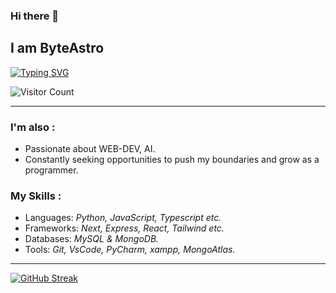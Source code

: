### Hi there 👋 
## I am ByteAstro
<!-- [![Typing SVG](https://readme-typing-svg.herokuapp.com?font=Fira+Code&pause=1000&random=false&width=535&lines=A+coding+enthusiast+with+a+passion+for;developing+convenient+apps+.;Let's+craft+the+program+together+As)](https://git.io/typing-svg) -->
[![Typing SVG](https://readme-typing-svg.herokuapp.com?font=Fira+Code&pause=1000&color=F79E54&random=false&width=565&lines=A+programming+enthusiats+%26+continuous+learner%2C;Eager+to+collaborate+and+grow+with;A+dev+like+you+%F0%9F%9A%80.+Let's+connect+and;Let's+craft+complex+softwares+and+systems+AS+-+)](https://git.io/typing-svg)


![Visitor Count](https://profile-counter.glitch.me/ByteAstro/count.svg)
<!-- ![](https://komarev.com/ghpvc/?username=byteastro&color=blueviolet&style=for-the-badge) -->

***
### I'm also :
- Passionate about WEB-DEV, AI.
- Constantly seeking opportunities to push my boundaries and grow as a programmer.
 
### My Skills :
- Languages: *Python, JavaScript, Typescript etc.*
- Frameworks: *Next, Express, React, Tailwind etc.*
- Databases: *MySQL & MongoDB.*
- Tools: *Git, VsCode, PyCharm, xampp, MongoAtlas.*

<!-- - Currently learning: Python-opencv -->
 
***
[![GitHub Streak](https://github-readme-streak-stats-uvud.vercel.app?user=ByteAstro&theme=vision-friendly-dark&hide_border=false)](https://git.io/streak-stats) 

<!--------------------------------------------------------------------------------------------------------------------------->
<!--
**ByteAstro/ByteAstro** is a ✨ _special_ ✨ repository because its `README.md` (this file) appears on your GitHub profile. 
 
Here are some ideas to get you started:  
 
- 🔭 I’m currently working on Web-backend_Techs ... where
- 🌱 I’m currently learning ... ML as MachineLearning, python
- 👯 I’m looking to collaborate on ... 
- 🤔 I’m looking for help with ... 
- 💬 Ask me about ...
- 📫 How to reach me: ... 
- 😄 Pronouns: ...
- ⚡ Fun fact: ...
-->
